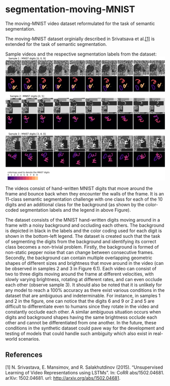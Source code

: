 # segmentation-moving-MNIST
The moving-MNIST video dataset reformulated for the task of semantic segmentation.

The moving-MNIST dataset orginially described in Srivatsava et al.[[1]](#1) is extended for the
task of semantic segmentation. 

Sample videos and the respective segmentation labels from the dataset:
![Samples](40_mnistseg.png)

The videos consist of hand-written MNIST digits that move around the frame and bounce back when they encounter the walls of the frame. It is an 11-class semantic segmentation challenge with one class for each of the 10 digits and an additional class for the background (as shown by the color-coded segmentation labels and the legend in above Figure). 

The dataset consists of the MNIST hand-written digits moving around in a frame with a noisy background and occluding each others. The background is depicted in black in the labels and the color coding used for each digit is shown in the bottom-left legend. The dataset is created such that the task of segmenting the digits from the background and identifying its correct class becomes a non-trivial problem. Firstly, the background is formed of non-static pepper noise that can change between consecutive frames. Secondly, the background can contain multiple overlapping geometric shapes of different sizes and brightness that move around in the video (can be observed in samples 2 and 3 in Figure 6.1). Each video can consist of two to three digits moving around the frame at different velocities, with slowly varying brightness, rotating at different rates, and can even occlude each other (observe sample 3). It should also be noted that it is unlikely for any model to reach a 100% accuracy as there exist various conditions in the dataset that are
ambiguous and indeterminable. For instance, in samples 1 and 2 in the figure, one can notice that the digits 6 and 9 or 2 and 5 are difficult to differentiate even to humans since they rotate in the video and constantly occlude each other. A similar ambiguous situation occurs when digits and background shapes having the same brightness occlude each other and cannot be differentiated from one
another. In the future, these conditions in the synthetic dataset could pave way for the development and testing of models that could handle such ambiguity which also exist in real-world scenarios.

## References
<a id="1">[1]</a> 
N. Srivastava, E. Mansimov, and R. Salakhutdinov (2015). 
“Unsupervised Learning of Video Representations using LSTMs”. 
In: CoRR abs/1502.04681. 
arXiv: 1502.04681. 
url: http://arxiv.org/abs/1502.04681.  

